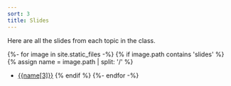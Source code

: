 ```yaml
---
sort: 3
title: Slides
---
```


Here are all the slides from each topic in the class.


{%- for image in site.static_files -%}
{% if image.path contains 'slides' %}
{% assign name = image.path | split: '/' %}
- [{{name[3]}}]({{site.baseurl}}{{image.path}})
{% endif %}
{%- endfor -%}

